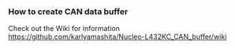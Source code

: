 ### How to create CAN data buffer

Check out the Wiki for information https://github.com/karlyamashita/Nucleo-L432KC_CAN_buffer/wiki
